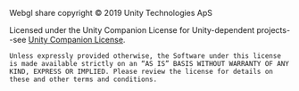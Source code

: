 Webgl share copyright © 2019 Unity Technologies ApS

Licensed under the Unity Companion License for Unity-dependent projects--see [Unity Companion License](http://www.unity3d.com/legal/licenses/Unity_Companion_License). 

    Unless expressly provided otherwise, the Software under this license is made available strictly on an “AS IS” BASIS WITHOUT WARRANTY OF ANY KIND, EXPRESS OR IMPLIED. Please review the license for details on these and other terms and conditions.